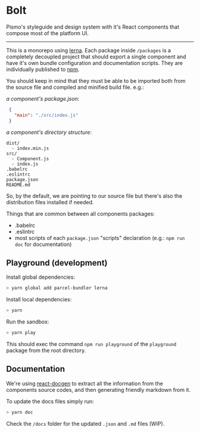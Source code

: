 # Bolt
Pismo's styleguide and design system with it's React components that compose most of the platform UI.

---

This is a monorepo using [lerna](https://lernajs.io/). Each package inside `/packages` is a completely decoupled project that should export a single component and have it's own bundle configuration and documentation scripts. They are individually published to [npm](https://www.npmjs.com/org/pismo).

You should keep in mind that they must be able to be imported both from the source file and compiled and minified build file. e.g.:

_a component's package.json_:
```json
 {
   "main": "./src/index.js"
 }
```

_a component's directory structure_:
```
dist/
  - index.min.js
src/
  - Component.js
  - index.js
.babelrc
.eslintrc
package.json
README.md
```

So, by the default, we are pointing to our source file but there's also the distribution files installed if needed.

Things that are common between all components packages:
 - .babelrc
 - .eslintrc
 - most scripts of each `package.json` "scripts" declaration (e.g.: `npm run doc` for documentation)


## Playground (development)

Install global dependencies:

```sh
> yarn global add parcel-bundler lerna
```

Install local dependencies:

```sh
> yarn
```

Run the sandbox:

```sh
> yarn play
```

This should exec the command `npm run playground` of the `playground` package from the root directory.

## Documentation

We're using [react-docgen](https://github.com/reactjs/react-docgen) to extract all the information from the components source codes, and then generating friendly markdown from it.

To update the docs files simply run:

```sh
> yarn doc
```

Check the `/docs` folder for the updated `.json` and `.md` files (WIP).
